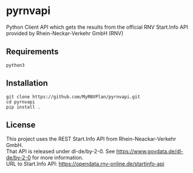 # pyrnvapi
Python Client API which gets the results from the official RNV Start.Info API provided by Rhein-Neckar-Verkehr GmbH (RNV)

## Requirements
`python3`

## Installation
```
git clone https://github.com/MyRNVPlan/pyrnvapi.git
cd pyrnvapi
pip install .
```
## License
This project uses the REST Start.Info API from Rhein-Neackar-Verkehr GmbH.  
That API is released under dl-de/by-2-0. See https://www.govdata.de/dl-de/by-2-0 for more information.  
URL to Start.Info API: https://opendata.rnv-online.de/startinfo-api
